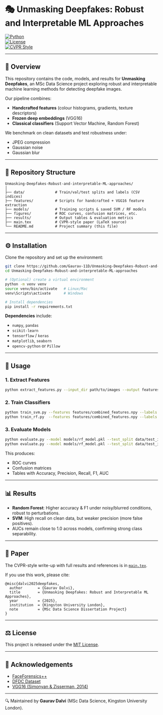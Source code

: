 # 🎭 Unmasking Deepfakes: Robust and Interpretable ML Approaches

[![Python](https://img.shields.io/badge/python-3.7%2B-blue.svg)](https://www.python.org/)  
[![License](https://img.shields.io/badge/license-MIT-green.svg)](LICENSE)  
[![CVPR Style](https://img.shields.io/badge/paper-CVPR--IEEE-lightgrey.svg)](./main.tex)

---

## 📌 Overview
This repository contains the code, models, and results for **Unmasking Deepfakes**, an MSc Data Science project exploring robust and interpretable machine learning methods for detecting deepfake images.  

Our pipeline combines:
- **Handcrafted features** (colour histograms, gradients, texture descriptors)  
- **Frozen deep embeddings** (VGG16)  
- **Classical classifiers** (Support Vector Machine, Random Forest)  

We benchmark on clean datasets and test robustness under:
- JPEG compression  
- Gaussian noise  
- Gaussian blur  

---

## 📂 Repository Structure

```
Unmasking-Deepfakes-Robust-and-interpretable-ML-approaches/
│
├── data/              # Train/val/test splits and labels (CSV indices)
├── features/          # Scripts for handcrafted + VGG16 feature extraction
├── models/            # Training scripts & saved SVM / RF models
├── figures/           # ROC curves, confusion matrices, etc.
├── results/           # Output tables & evaluation metrics
├── main.tex           # CVPR-style paper (LaTeX source)
└── README.md          # Project summary (this file)
```

---

## ⚙️ Installation

Clone the repository and set up the environment:

```bash
git clone https://github.com/Gaurav-11D/Unmasking-Deepfakes-Robust-and-interpretable-ML-approaches.git
cd Unmasking-Deepfakes-Robust-and-interpretable-ML-approaches

# (Optional) create a virtual environment
python -m venv venv
source venv/bin/activate   # Linux/Mac
venv\Scripts\activate      # Windows

# Install dependencies
pip install -r requirements.txt
```

**Dependencies** include:
- `numpy`, `pandas`
- `scikit-learn`
- `tensorflow` / `keras`
- `matplotlib`, `seaborn`
- `opencv-python` or `Pillow`

---

## 🚀 Usage

### 1. Extract Features
```bash
python extract_features.py --input_dir path/to/images --output features/combined_features.npy
```

### 2. Train Classifiers
```bash
python train_svm.py --features features/combined_features.npy --labels data/train_labels.csv --output models/svm_model.pkl
python train_rf.py  --features features/combined_features.npy --labels data/train_labels.csv --output models/rf_model.pkl
```

### 3. Evaluate Models
```bash
python evaluate.py --model models/rf_model.pkl --test_split data/test_index.csv --perturbation none
python evaluate.py --model models/rf_model.pkl --test_split data/test_index_jpeg_50.csv --perturbation jpeg50
```

This produces:
- ROC curves  
- Confusion matrices  
- Tables with Accuracy, Precision, Recall, F1, AUC  

---

## 📊 Results

- **Random Forest**: Higher accuracy & F1 under noisy/blurred conditions, robust to perturbations.  
- **SVM**: High recall on clean data, but weaker precision (more false positives).  
- AUCs remain close to 1.0 across models, confirming strong class separability.  

---

## 📑 Paper

The CVPR-style write-up with full results and references is in [`main.tex`](./main.tex).  

If you use this work, please cite:

```
@misc{dalvi2025deepfakes,
  author       = {Gaurav Dalvi},
  title        = {Unmasking Deepfakes: Robust and Interpretable ML Approaches},
  year         = {2025},
  institution  = {Kingston University London},
  note         = {MSc Data Science Dissertation Project}
}
```

---

## ⚖️ License
This project is released under the [MIT License](LICENSE).  

---

## 🙌 Acknowledgements
- [FaceForensics++](https://github.com/ondyari/FaceForensics)  
- [DFDC Dataset](https://ai.facebook.com/datasets/dfdc)  
- [VGG16 (Simonyan & Zisserman, 2014)](https://arxiv.org/abs/1409.1556)  

---

🔍 Maintained by **Gaurav Dalvi** (MSc Data Science, Kingston University London).
